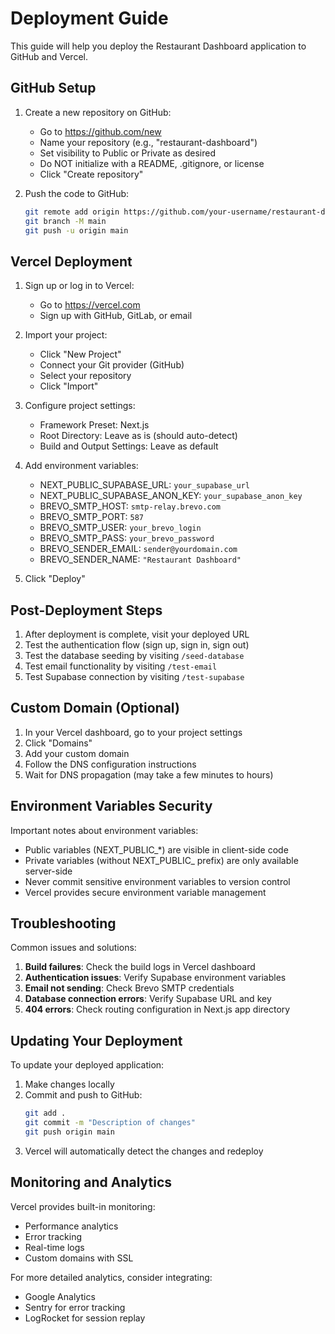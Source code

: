 # Deployment Guide

This guide will help you deploy the Restaurant Dashboard application to GitHub and Vercel.

## GitHub Setup

1. Create a new repository on GitHub:
   - Go to https://github.com/new
   - Name your repository (e.g., "restaurant-dashboard")
   - Set visibility to Public or Private as desired
   - Do NOT initialize with a README, .gitignore, or license
   - Click "Create repository"

2. Push the code to GitHub:
   ```bash
   git remote add origin https://github.com/your-username/restaurant-dashboard.git
   git branch -M main
   git push -u origin main
   ```

## Vercel Deployment

1. Sign up or log in to Vercel:
   - Go to https://vercel.com
   - Sign up with GitHub, GitLab, or email

2. Import your project:
   - Click "New Project"
   - Connect your Git provider (GitHub)
   - Select your repository
   - Click "Import"

3. Configure project settings:
   - Framework Preset: Next.js
   - Root Directory: Leave as is (should auto-detect)
   - Build and Output Settings: Leave as default

4. Add environment variables:
   - NEXT_PUBLIC_SUPABASE_URL: `your_supabase_url`
   - NEXT_PUBLIC_SUPABASE_ANON_KEY: `your_supabase_anon_key`
   - BREVO_SMTP_HOST: `smtp-relay.brevo.com`
   - BREVO_SMTP_PORT: `587`
   - BREVO_SMTP_USER: `your_brevo_login`
   - BREVO_SMTP_PASS: `your_brevo_password`
   - BREVO_SENDER_EMAIL: `sender@yourdomain.com`
   - BREVO_SENDER_NAME: `"Restaurant Dashboard"`

5. Click "Deploy"

## Post-Deployment Steps

1. After deployment is complete, visit your deployed URL
2. Test the authentication flow (sign up, sign in, sign out)
3. Test the database seeding by visiting `/seed-database`
4. Test email functionality by visiting `/test-email`
5. Test Supabase connection by visiting `/test-supabase`

## Custom Domain (Optional)

1. In your Vercel dashboard, go to your project settings
2. Click "Domains"
3. Add your custom domain
4. Follow the DNS configuration instructions
5. Wait for DNS propagation (may take a few minutes to hours)

## Environment Variables Security

Important notes about environment variables:
- Public variables (NEXT_PUBLIC_*) are visible in client-side code
- Private variables (without NEXT_PUBLIC_ prefix) are only available server-side
- Never commit sensitive environment variables to version control
- Vercel provides secure environment variable management

## Troubleshooting

Common issues and solutions:

1. **Build failures**: Check the build logs in Vercel dashboard
2. **Authentication issues**: Verify Supabase environment variables
3. **Email not sending**: Check Brevo SMTP credentials
4. **Database connection errors**: Verify Supabase URL and key
5. **404 errors**: Check routing configuration in Next.js app directory

## Updating Your Deployment

To update your deployed application:

1. Make changes locally
2. Commit and push to GitHub:
   ```bash
   git add .
   git commit -m "Description of changes"
   git push origin main
   ```
3. Vercel will automatically detect the changes and redeploy

## Monitoring and Analytics

Vercel provides built-in monitoring:
- Performance analytics
- Error tracking
- Real-time logs
- Custom domains with SSL

For more detailed analytics, consider integrating:
- Google Analytics
- Sentry for error tracking
- LogRocket for session replay